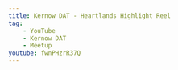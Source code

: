 ```yaml
---
title: Kernow DAT - Heartlands Highlight Reel
tag:
    - YouTube
    - Kernow DAT
    - Meetup
youtube: fwnPHzrR37Q
---
```


